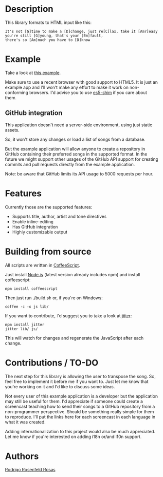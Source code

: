 Description
===========

This library formats to HTML input like this:

    It's not [G]time to make a [D]change, just re[C]lax, take it [Am7]easy
    you're still [G]young, that's your [Em]fault,
    there's so [Am]much you have to [D]know

Example
=======

Take a look at [this example](http://rosenfeld.github.com/chords-processor).

Make sure to use a recent browser with good support to HTML5. It is just an
example app and I'll won't make any effort to make it work on non-conforming
browsers. I'd advise you to use [es5-shim](https://github.com/kriskowal/es5-shim)
if you care about them.

GitHub integration
------------------

This application doesn't need a server-side environment, using just static assets.

So, it won't store any changes or load a list of songs from a database.

But the example application will allow anyone to create a repository in GitHub containing
their preferred songs in the supported format. In the future we might support other
usages of the GitHub API support for creating commits and pull requests directly from the
example application.

Note: be aware that GitHub limits its API usage to 5000 requests per hour.

Features
========

Currently those are the supported features:

- Supports title, author, artist and tone directives
- Enable inline-editing
- Has GitHub integration
- Highly customizable output

Building from source
====================

All scripts are written in [CoffeeScript](http://coffeescript.org/).

Just install [Node.js](http://nodejs.org/) (latest version already includes npm)
and install coffeescript:

    npm install coffeescript

Then just run ./build.sh or, if you're on Windows:

    coffee -c -o js lib/

If you want to contribute, I'd suggest you to take a look at [jitter](https://github.com/TrevorBurnham/Jitter):

    npm install jitter
    jitter lib/ js/

This will watch for changes and regenerate the JavaScript after each change.

Contributions / TO-DO
====================

The next step for this library is allowing the user to transpose the song. So,
feel free to implement it before me if you want to. Just let me know that you're
working on it and I'd like to discuss some ideas.

Not every user of this example application is a developer but the application may still be
useful for them. I'd appreciate if someone could create a screencast teaching how to send
their songs to a GitHub repository from a non-programmer perspective. Should be something
really simple for them to reproduce. I'll put the links here for each screencast in each
language in what it was created.

Adding internationalization to this project would also be much appreciated. Let me
know if you're interested on adding i18n or/and l10n support.

Authors
=======

[Rodrigo Rosenfeld Rosas](http://rosenfeld.heroku.com/en/)
